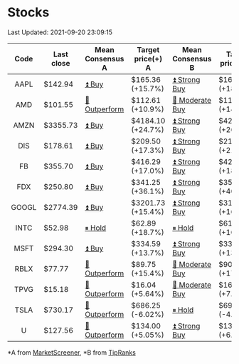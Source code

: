 # Stocks
Last Updated: 2021-09-20 23:09:15

|Code|Last close|Mean Consensus A|Target price(+) A|Mean Consensus B|Target price(+) B|
|:--:|-|-|-|-|-|
|AAPL|$142.94|[⏫ Buy](https://m.marketscreener.com/quote/stock/-4849/)|$165.36 (+15.7%)|[⏫ Strong Buy](https://www.tipranks.com/stocks/aapl/forecast)|$168.29 (+18.33%)|
|AMD|$101.55|[🔼 Outperform](https://m.marketscreener.com/quote/stock/-19475876/)|$112.61 (+10.9%)|[🔼 Moderate Buy](https://www.tipranks.com/stocks/amd/forecast)|$115.92 (+14.55%)|
|AMZN|$3355.73|[⏫ Buy](https://m.marketscreener.com/quote/stock/-12864605/)|$4184.10 (+24.7%)|[⏫ Strong Buy](https://www.tipranks.com/stocks/amzn/forecast)|$4221.13 (+26.42%)|
|DIS|$178.61|[⏫ Buy](https://m.marketscreener.com/quote/stock/-4842/)|$209.50 (+17.3%)|[⏫ Strong Buy](https://www.tipranks.com/stocks/dis/forecast)|$217.12 (+21.24%)|
|FB|$355.70|[⏫ Buy](https://m.marketscreener.com/quote/stock/-10547141/)|$416.29 (+17.0%)|[⏫ Strong Buy](https://www.tipranks.com/stocks/fb/forecast)|$421.86 (+18.97%)|
|FDX|$250.80|[⏫ Buy](https://m.marketscreener.com/quote/stock/-12585/)|$341.25 (+36.1%)|[⏫ Strong Buy](https://www.tipranks.com/stocks/fdx/forecast)|$350.42 (+40.12%)|
|GOOGL|$2774.39|[⏫ Buy](https://m.marketscreener.com/quote/stock/-24203373/)|$3201.73 (+15.4%)|[⏫ Strong Buy](https://www.tipranks.com/stocks/googl/forecast)|$3198.86 (+16.43%)|
|INTC|$52.98|[⏸ Hold](https://m.marketscreener.com/quote/stock/-4829/)|$62.89 (+18.7%)|[⏸ Hold](https://www.tipranks.com/stocks/intc/forecast)|$61.14 (+16.32%)|
|MSFT|$294.30|[⏫ Buy](https://m.marketscreener.com/quote/stock/-4835/)|$334.59 (+13.7%)|[⏫ Strong Buy](https://www.tipranks.com/stocks/msft/forecast)|$334.55 (+13.63%)|
|RBLX|$77.77|[🔼 Outperform](https://m.marketscreener.com/quote/stock/-117793644/)|$89.75 (+15.4%)|[🔼 Moderate Buy](https://www.tipranks.com/stocks/rblx/forecast)|$90.86 (+17.42%)|
|TPVG|$15.18|[🔼 Outperform](https://m.marketscreener.com/quote/stock/-15933327/)|$16.04 (+5.64%)|[🔼 Moderate Buy](https://www.tipranks.com/stocks/tpvg/forecast)|$16.33 (+7.08%)|
|TSLA|$730.17|[🔼 Outperform](https://m.marketscreener.com/quote/stock/-6344549/)|$686.25 (-6.02%)|[⏸ Hold](https://www.tipranks.com/stocks/tsla/forecast)|$697.90 (-4.37%)|
|U|$127.56|[🔼 Outperform](https://m.marketscreener.com/quote/stock/-112492634/)|$134.00 (+5.05%)|[⏫ Strong Buy](https://www.tipranks.com/stocks/u/forecast)|$137.55 (+6.98%)|


*A from [MarketScreener](https://www.marketscreener.com), *B from [TipRanks](https://www.tipranks.com)
